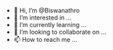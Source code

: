 - 👋 Hi, I’m @Biswanathro
- 👀 I’m interested in ...
- 🌱 I’m currently learning ...
- 💞️ I’m looking to collaborate on ...
- 📫 How to reach me ...

<!---
Biswanathro/Biswanathro is a ✨ special ✨ repository because its `README.md` (this file) appears on your GitHub profile.
You can click the Preview link to take a look at your changes.
--->
